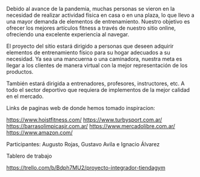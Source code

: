 Debido al avance de la pandemia, muchas personas se vieron en la necesidad de realizar actividad física en casa o en una plaza, lo que llevo a una mayor demanda de elementos de entrenamiento. Nuestro objetivo es ofrecer los mejores artículos fitness a través de nuestro sitio online, ofreciendo una excelente experiencia al navegar. 

El proyecto del sitio estará dirigido a personas que deseen adquirir elementos de entrenamiento físico para su hogar adecuados a su necesidad. Ya sea una mancuerna o una caminadora, nuestra meta es llegar a los clientes de manera virtual con la mejor representación de los productos.

También estará dirigida a entrenadores, profesores, instructores, etc. A todo el sector deportivo que requiera de implementos de la mejor calidad en el mercado. 

Links de paginas web de donde hemos tomado inspiracion: 

https://www.hoistfitness.com/
https://www.turbysport.com.ar/
https://barrasolimpicasjr.com.ar/
https://www.mercadolibre.com.ar/
https://www.amazon.com/

Participantes: Augusto Rojas, Gustavo Avila e Ignacio Álvarez



Tablero de trabajo

https://trello.com/b/Bdph7MU2/proyecto-integrador-tiendagym